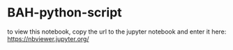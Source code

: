 # BAH-python-script
to view this notebook, copy the url to the jupyter notebook and enter it here: https://nbviewer.jupyter.org/
